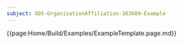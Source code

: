 ```yaml
---
subject: ODS-OrganizationAffiliation-383689-Example
---
```


{{page:Home/Build/Examples/ExampleTemplate.page.md}}